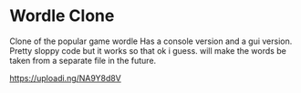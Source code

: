 # Wordle Clone
 Clone of the popular game wordle
 Has a console version and a gui version.
 Pretty sloppy code but it works so that ok i guess. 
 will make the words be taken from a separate file in the future.
 
 https://uploadi.ng/NA9Y8d8V
